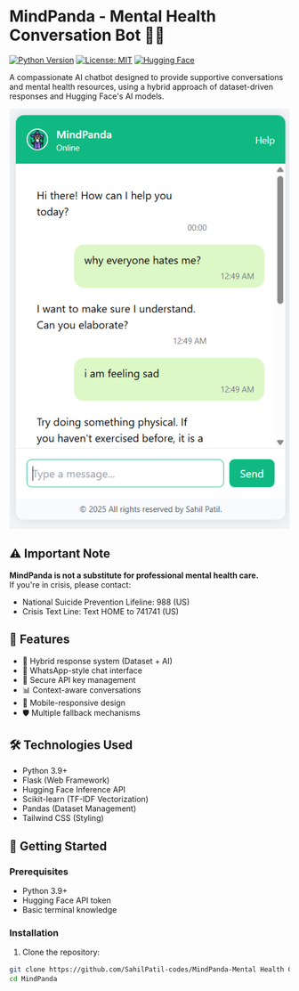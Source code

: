 
# MindPanda - Mental Health Conversation Bot 🤖💬

[![Python Version](https://img.shields.io/badge/python-3.9%2B-blue)](https://www.python.org/)
[![License: MIT](https://img.shields.io/badge/License-MIT-yellow.svg)](https://opensource.org/licenses/MIT)
[![Hugging Face](https://img.shields.io/badge/Hugging%20Face-API-orange)](https://huggingface.co/)

A compassionate AI chatbot designed to provide supportive conversations and mental health resources, using a hybrid approach of dataset-driven responses and Hugging Face's AI models.

![Chat Interface Preview](demo.png)

## ⚠️ Important Note
**MindPanda is not a substitute for professional mental health care.**  
If you're in crisis, please contact:  
- National Suicide Prevention Lifeline: 988 (US)  
- Crisis Text Line: Text HOME to 741741 (US)

## 🌟 Features
- 🧠 Hybrid response system (Dataset + AI)
- 💬 WhatsApp-style chat interface
- 🔐 Secure API key management
- 📊 Context-aware conversations
- 📱 Mobile-responsive design
- 🛡️ Multiple fallback mechanisms

## 🛠️ Technologies Used
- Python 3.9+
- Flask (Web Framework)
- Hugging Face Inference API
- Scikit-learn (TF-IDF Vectorization)
- Pandas (Dataset Management)
- Tailwind CSS (Styling)

## 🚀 Getting Started

### Prerequisites
- Python 3.9+
- Hugging Face API token
- Basic terminal knowledge

### Installation
1. Clone the repository:
```bash
git clone https://github.com/SahilPatil-codes/MindPanda-Mental Health Conversation Bot.git
cd MindPanda
